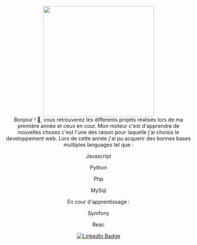 
<div id="header" align="center">
  <img src="https://media.giphy.com/media/jdPMeyv9rn0hZHh8n9/giphy.gif" width="300"/>
</div>



<div align="center">
  Bonjour ! 👋, vous retrouverez les differents projets réalisés lors de ma première année et ceux en cour.
  Mon moteur c'est d'apprendre de nouvelles choses c'est l'une des raison pour laquelle j'ai choisis le developpement web.
  Lors de cette année j'ai pu acquerir des bonnes bases multiples languages tel que :
  
  <br/>
  <p>Javascript</p> 
  <p>Python</p>
  <p>Php</p>
  <p>MySql</p>
  
</div>
<div align="center">
 En cour d'apprentissage :
 <p>Symfony</p> 
 <p>Reac</p> 
  
  
  
  
</div>






<div id="badge" align="center">
  
 <a href="https://www.linkedin.com/in/fabrice-pivert-/">
        <img  src="https://img.shields.io/badge/LinkedIn-blue?logo=linkedin&logoColor=white&style=for-the-badge" alt="LinkedIn Badge"/>
  </a>
</div>
<div align="center">
  <img src="https://komarev.com/ghpvc/?username=FabPiv&style=flat-square&color=blue" alt=""/>

  
</div>
  


